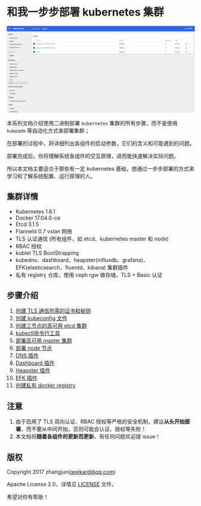 # 和我一步步部署 kubernetes 集群

![dashboard](./images/dashboard.png)

本系列文档介绍使用二进制部署 `kubernetes` 集群的所有步骤，而不是使用 `kubeadm` 等自动化方式来部署集群；

在部署的过程中，将详细列出各组件的启动参数，它们的含义和可能遇到的问题。

部署完成后，你将理解系统各组件的交互原理，进而能快速解决实际问题。

所以本文档主要适合于那些有一定 kubernetes 基础，想通过一步步部署的方式来学习和了解系统配置、运行原理的人。

## 集群详情

+ Kubernetes 1.6.1
+ Docker  17.04.0-ce
+ Etcd 3.1.5
+ Flanneld 0.7 vxlan 网络
+ TLS 认证通信 (所有组件，如 etcd、kubernetes master 和 node)
+ RBAC 授权
+ kublet TLS BootStrapping
+ kubedns、dashboard、heapster(influxdb、grafana)、EFK(elasticsearch、fluentd、kibana) 集群插件
+ 私有 registry 仓库，使用 ceph rgw 做存储，TLS + Basic 认证

## 步骤介绍

1. [创建 TLS 通信所需的证书和秘钥](01-TLS证书和秘钥.md)
1. [创建 kubeconfig 文件](02-kubeconfig文件.md)
1. [创建三节点的高可用 etcd 集群](03-高可用etcd集群.md)
1. [kubectl命令行工具](04-kubectl命令行工具.md)
1. [部署高可用 master 集群](05-部署高可用master集群.md)
1. [部署 node 节点](06-部署node节点.md)
1. [DNS 插件](07-dns-addon.md)
1. [Dashboard 插件](08-dashboard-addon.md)
1. [Heapster 插件](09-heapster-addon.md)
1. [EFK 插件](10-EFK-addons.md)
1. [创建私有 docker registry](11-创建私有docker-registry.md)

## 注意

1. 由于启用了 TLS 双向认证、RBAC 授权等严格的安全机制，建议**从头开始部署**，而不要从中间开始，否则可能会认证、授权等失败！
1. 本文档将**随着各组件的更新而更新**，有任何问题欢迎提 issue！

## 版权

Copyright 2017 zhangjun(geekard@qq.com)

Apache License 2.0，详情见 [LICENSE](LICENSE) 文件。

希望对你有帮助！